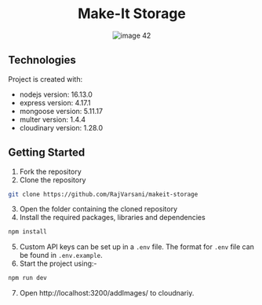 <h1 align="center">Make-It  Storage</h1>


<div align="center">
 
![image 42](https://user-images.githubusercontent.com/74860406/149317904-abbe7465-65d2-4bcd-8fd4-a54bc86c072b.png)

</div>

## Technologies
Project is created with:
* nodejs version: 16.13.0
* express version: 4.17.1
* mongoose version: 5.11.17
* multer version: 1.4.4
* cloudinary version: 1.28.0


## Getting Started

1. Fork the repository
2. Clone the repository

```sh
git clone https://github.com/RajVarsani/makeit-storage
```

3. Open the folder containing the cloned repository
4. Install the required packages, libraries and dependencies

```sh
npm install
```

5. Custom API keys can be set up in a `.env` file. The format for `.env` file can be found in `.env.example`.
6. Start the project using:-

```sh
npm run dev
```

7. Open http://localhost:3200/addImages/ to cloudnariy.

